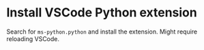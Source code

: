 # Install VSCode Python extension

Search for ``ms-python.python`` and install the extension. Might require reloading VSCode.

